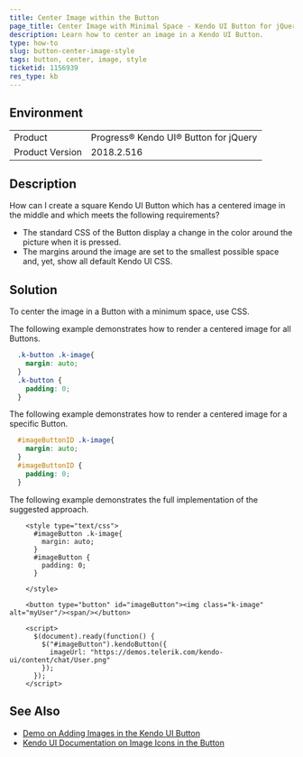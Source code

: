 ```yaml
---
title: Center Image within the Button
page_title: Center Image with Minimal Space - Kendo UI Button for jQuery
description: Learn how to center an image in a Kendo UI Button.
type: how-to
slug: button-center-image-style
tags: button, center, image, style
ticketid: 1156939
res_type: kb
---
```


## Environment

<table>
 <tr>
  <td>Product</td>
  <td>Progress® Kendo UI® Button for jQuery</td>
 </tr>
 <tr>
  <td>Product Version</td>
  <td>2018.2.516</td>
 </tr>
</table>

## Description

How can I create a square Kendo UI Button which has a centered image in the middle and which meets the following requirements?
* The standard CSS of the Button display a change in the color around the picture when it is pressed.
* The margins around the image are set to the smallest possible space and, yet, show all default Kendo UI CSS.

## Solution

To center the image in a Button with a minimum space, use CSS.  

The following example demonstrates how to render a centered image for all Buttons.

```css
  .k-button .k-image{
    margin: auto;
  }
  .k-button {
    padding: 0;
  }
```

The following example demonstrates how to render a centered image for a specific Button.

```css
  #imageButtonID .k-image{
    margin: auto;
  }
  #imageButtonID {
    padding: 0;
  }
```

The following example demonstrates the full implementation of the suggested approach.

```dojo
    <style type="text/css">
      #imageButton .k-image{
        margin: auto;
      }
      #imageButton {
        padding: 0;
      }

    </style>

    <button type="button" id="imageButton"><img class="k-image" alt="myUser"/><span/></button>

    <script>
      $(document).ready(function() {
        $("#imageButton").kendoButton({
          imageUrl: "https://demos.telerik.com/kendo-ui/content/chat/User.png"
        });
      });
    </script>
```

## See Also

* [Demo on Adding Images in the Kendo UI Button](https://demos.telerik.com/kendo-ui/button/images)
* [Kendo UI Documentation on Image Icons in the Button](https://docs.telerik.com/kendo-ui/controls/navigation/button/overview#image-icons)
